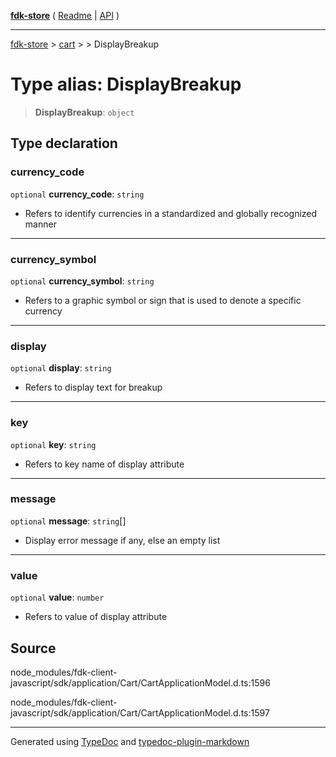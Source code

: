 [**fdk-store**](../../../README.md) ( [Readme](../../../README.md) \| [API](../../../API.md) )

---

[fdk-store](../../../API.md) > [cart](../../README.md) > [<internal>](../README.md) > DisplayBreakup

# Type alias: DisplayBreakup

> **DisplayBreakup**: `object`

## Type declaration

### currency_code

`optional` **currency_code**: `string`

- Refers to identify currencies in a
  standardized and globally recognized manner

---

### currency_symbol

`optional` **currency_symbol**: `string`

- Refers to a graphic symbol or sign
  that is used to denote a specific currency

---

### display

`optional` **display**: `string`

- Refers to display text for breakup

---

### key

`optional` **key**: `string`

- Refers to key name of display attribute

---

### message

`optional` **message**: `string`[]

- Display error message if any, else an empty list

---

### value

`optional` **value**: `number`

- Refers to value of display attribute

## Source

node_modules/fdk-client-javascript/sdk/application/Cart/CartApplicationModel.d.ts:1596

node_modules/fdk-client-javascript/sdk/application/Cart/CartApplicationModel.d.ts:1597

---

Generated using [TypeDoc](https://typedoc.org/) and [typedoc-plugin-markdown](https://www.npmjs.com/package/typedoc-plugin-markdown)
